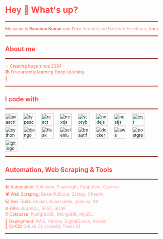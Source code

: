 <h1 align="left" style="color: #ff4d4d;">Hey 👋 What's up?</h1>

<hr style="border: 1px solid #ff4d4d;"/>

<p align="left" style="color: #ff704d;">My name is <span style="font-weight: bold;">Raushan Kumar</span> and I'm a <span style="color: #ff9e9e;">Fronted and Backend Feveloper</span>, from <span style="color: #ff9e9e;"</span></p>

<hr style="border: 1px solid #ff704d;"/>

<h2 align="left" style="color: #ff4d4d;">About me</h2>

<hr style="border: 1px solid #ff4d4d;"/>

<p align="left" style="color: #ff704d;">✨ Creating bugs since 2024<br>📚 I'm currently learning Deep Learning<br>🎯</p>

<hr style="border: 1px solid #ff704d;"/>

<h2 align="left" style="color: #ff4d4d;">I code with</h2>

<hr style="border: 1px solid #ff4d4d;"/>

<div align="left">
  <img src="https://cdn.jsdelivr.net/gh/devicons/devicon/icons/javascript/javascript-original.svg" height="40" alt="javascript logo" style="filter: hue-rotate(15deg);" />
  <img width="12" />
  <img src="https://cdn.jsdelivr.net/gh/devicons/devicon/icons/typescript/typescript-original.svg" height="40" alt="typescript logo" style="filter: hue-rotate(15deg);" />
  <img width="12" />
  <img src="https://cdn.jsdelivr.net/gh/devicons/devicon/icons/react/react-original.svg" height="40" alt="react logo" style="filter: hue-rotate(15deg);" />
  <img width="12" />
  <img src="https://cdn.jsdelivr.net/gh/devicons/devicon/icons/nextjs/nextjs-original.svg" height="40" alt="nextjs logo" style="filter: hue-rotate(15deg);" />
  <img width="12" />
  <img src="https://cdn.jsdelivr.net/gh/devicons/devicon/icons/storybook/storybook-original.svg" height="40" alt="storybook logo" style="filter: hue-rotate(15deg);" />
  <img width="12" />
  <img src="https://cdn.jsdelivr.net/gh/devicons/devicon/icons/nodejs/nodejs-original.svg" height="40" alt="nodejs logo" style="filter: hue-rotate(15deg);" />
  <img width="12" />
  <img src="https://cdn.jsdelivr.net/gh/devicons/devicon/icons/nestjs/nestjs-original.svg" height="40" alt="nestjs logo" style="filter: hue-rotate(15deg);" />
  <img width="12" />
  <img src="https://cdn.jsdelivr.net/gh/devicons/devicon/icons/jest/jest-plain.svg" height="40" alt="jest logo" style="filter: hue-rotate(15deg);" />
  <img width="12" />
  
  <!-- Additional frameworks and tools -->
  <img src="https://cdn.jsdelivr.net/gh/devicons/devicon/icons/python/python-original.svg" height="40" alt="python logo" style="filter: hue-rotate(10deg);" />
  <img width="12" />
  <img src="https://cdn.jsdelivr.net/gh/devicons/devicon/icons/django/django-original.svg" height="40" alt="django logo" style="filter: hue-rotate(10deg);" />
  <img width="12" />
  <img src="https://cdn.jsdelivr.net/gh/devicons/devicon/icons/flask/flask-original.svg" height="40" alt="flask logo" style="filter: hue-rotate(10deg);" />
  <img width="12" />
  <img src="https://cdn.jsdelivr.net/gh/devicons/devicon/icons/selenium/selenium-original.svg" height="40" alt="selenium logo" style="filter: hue-rotate(10deg);" />
  <img width="12" />
  <img src="https://cdn.jsdelivr.net/gh/devicons/devicon/icons/beautifulsoup/beautifulsoup-original.svg" height="40" alt="beautifulsoup logo" style="filter: hue-rotate(10deg);" />
  <img width="12" />
  <img src="https://cdn.jsdelivr.net/gh/devicons/devicon/icons/docker/docker-original.svg" height="40" alt="docker logo" style="filter: hue-rotate(10deg);" />
  <img width="12" />
  <img src="https://cdn.jsdelivr.net/gh/devicons/devicon/icons/aws/aws-original.svg" height="40" alt="aws logo" style="filter: hue-rotate(10deg);" />
  <img width="12" />
  <img src="https://cdn.jsdelivr.net/gh/devicons/devicon/icons/postgresql/postgresql-original.svg" height="40" alt="postgresql logo" style="filter: hue-rotate(10deg);" />
  <img width="12" />
  <img src="https://cdn.jsdelivr.net/gh/devicons/devicon/icons/git/git-original.svg" height="40" alt="git logo" style="filter: hue-rotate(10deg);" />
</div>

<hr style="border: 1px solid #ff704d;"/>

<h2 align="left" style="color: #ff4d4d;">Automation, Web Scraping & Tools</h2>

<hr style="border: 1px solid #ff704d;"/>

<p align="left" style="color: #ff704d;">
  🛠️ Automation: <span style="color: #ff9e9e;">Selenium, Playwright, Puppeteer, Cypress</span><br>
  🕷️ Web Scraping: <span style="color: #ff9e9e;">BeautifulSoup, Scrapy, Cheerio</span><br>
  💻 Dev Tools: <span style="color: #ff9e9e;">Docker, Kubernetes, Jenkins, Git</span><br>
  🌐 APIs: <span style="color: #ff9e9e;">GraphQL, REST, SOAP</span><br>
  🗄️ Database: <span style="color: #ff9e9e;">PostgreSQL, MongoDB, MySQL</span><br>
  🚀 Deployment: <span style="color: #ff9e9e;">AWS, Heroku, DigitalOcean, Render</span><br>
  🔄 CI/CD: <span style="color: #ff9e9e;">GitLab CI, CircleCI, Travis CI</span>
</p>

<hr style="border: 1px solid #ff704d;"/>
